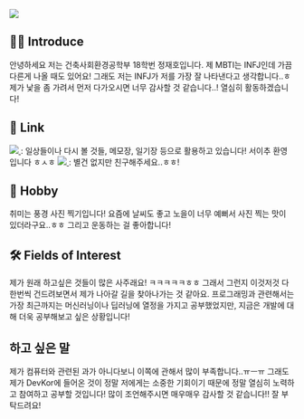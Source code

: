 <p>
  <img src="https://capsule-render.vercel.app/api?type=waving&amp;height=250&amp;text=Hello World!&amp;fontAlign=60&amp;color=gradient" style="max-width: 100%;">
</p>

## 🙋‍♂️ Introduce
 안녕하세요 저는 건축사회환경공학부 18학번 정재호입니다. 제 MBTI는 INFJ인데 가끔 다른게 나올 때도 있어요! 그래도 저는 INFJ가 저를 가장 잘 나타낸다고 생각합니다..ㅎ 제가 낯을 좀 가려서 먼저 다가오시면 너무 감사할 것 같습니다..! 열심히 활동하겠습니다!

## 🧾 Link
<a href="https://blog.naver.com/brian7479" target="_blank">
    <img src="https://img.shields.io/badge/NAVER Blog-03C75A?style=flat&logo=naver&logoColor=ffffff"/>
</a> : 일상들이나 다시 볼 것들, 메모장, 일기장 등으로 활용하고 있습니다! 서이추 환영입니다 ㅎㅅㅎ<br~>
<a href="https://www.instagram.com/jaeho_814/" target="_blank">
    <img src="https://img.shields.io/badge/Instagram-e4405f?style=flat&logo=Instagram&logoColor=ffffff"/>
</a> : 별건 없지만 친구해주세요..ㅎㅎ!

## 🎲 Hobby
 취미는 풍경 사진 찍기입니다! 요즘에 날씨도 좋고 노을이 너무 예뻐서 사진 찍는 맛이 있더라구요..ㅎㅎ 그리고 운동하는 걸 좋아합니다!

## 🛠 Fields of Interest
 제가 원래 하고싶은 것들이 많은 사주래요! ㅋㅋㅋㅋㅋㅎㅎ 그래서 그런지 이것저것 다 한번씩 건드려보면서 제가 나아갈 길을 찾아나가는 것 같아요. 프로그래밍과 관련해서는 가장 최근까지는 머신러닝이나 딥러닝에 열정을 가지고 공부했었지만, 지금은 개발에 대해 더욱 공부해보고 싶은 상황입니다!

## 하고 싶은 말
 제가 컴퓨터와 관련된 과가 아니다보니 이쪽에 관해서 많이 부족합니다..ㅠㅡㅠ 그래도 제가 DevKor에 들어온 것이 정말 저에게는 소중한 기회이기 때문에 정말 열심히 노력하고 참여하고 공부할 것입니다! 많이 조언해주시면 매우매우 감사할 것 같습니다!! 잘 부탁드려요!

